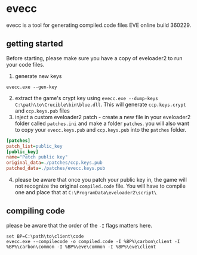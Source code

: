 # evecc
evecc is a tool for generating compiled.code files EVE online build 360229.

## getting started
Before starting, please make sure you have a copy of eveloader2 to run your code files.
1. generate new keys
```shell
evecc.exe --gen-key
```
2. extract the game's crypt key using `evecc.exe --dump-keys C:\path\to\Crucible\bin\blue.dll`.  This will generate `ccp.keys.crypt` and `ccp.keys.pub` files
3. inject a custom eveloader2 patch - create a new file in your eveloader2 folder called `patches.ini` and make a folder `patches`.
you will also want to copy your `evecc.keys.pub` and `ccp.keys.pub` into the `patches` folder.
```ini
[patches]
patch_list=public_key
[public_key]
name="Patch public key"
original_data=./patches/ccp.keys.pub
patched_data=./patches/evecc.keys.pub
```
4. please be aware that once you patch your public key in, the game will not recognize the original `compiled.code` file.  You will have to compile one and place that at `C:\ProgramData\eveloader2\script\`

## compiling code
please be aware that the order of the `-I` flags matters here.
```shell
set BP=C:\path\to\client\code
evecc.exe --compilecode -o compiled.code -I %BP%\carbon\client -I %BP%\carbon\common -I %BP%\eve\common -I %BP%\eve\client
```